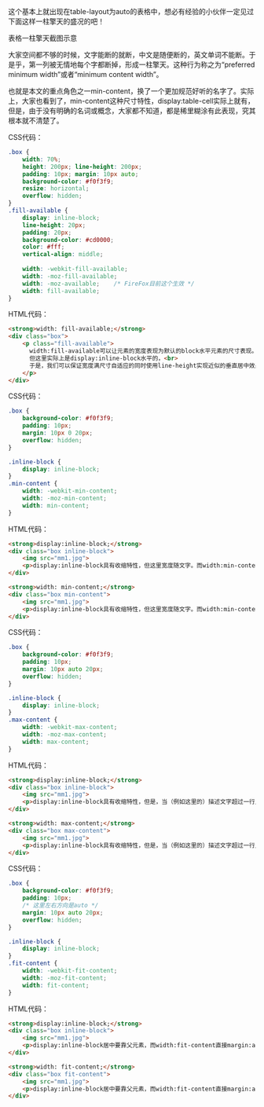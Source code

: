 这个基本上就出现在table-layout为auto的表格中，想必有经验的小伙伴一定见过下面这样一柱擎天的盛况的吧！

表格一柱擎天截图示意

大家空间都不够的时候，文字能断的就断，中文是随便断的，英文单词不能断。于是乎，第一列被无情地每个字都断掉，形成一柱擎天。这种行为称之为“preferred minimum width”或者“minimum content width”。

也就是本文的重点角色之一min-content，换了一个更加规范好听的名字了。实际上，大家也看到了，min-content这种尺寸特性，display:table-cell实际上就有，但是，由于没有明确的名词或概念，大家都不知道，都是稀里糊涂有此表现，究其根本就不清楚了。


CSS代码：
```css
.box {
    width: 70%;
    height: 200px; line-height: 200px;
    padding: 10px; margin: 10px auto;
    background-color: #f0f3f9;
    resize: horizontal;
    overflow: hidden;
}
.fill-available {
    display: inline-block;
    line-height: 20px;
    padding: 20px;
    background-color: #cd0000;
    color: #fff;
    vertical-align: middle;
    
    width: -webkit-fill-available;
    width: -moz-fill-available;
    width: -moz-available;    /* FireFox目前这个生效 */
    width: fill-available;
}
```
HTML代码：

```html
<strong>width: fill-available;</strong>
<div class="box">
    <p class="fill-available">
      width:fill-available可以让元素的宽度表现为默认的block水平元素的尺寸表现。<br>
      但这里实际上是display:inline-block水平的，<br>
      于是，我们可以保证宽度满尺寸自适应的同时使用line-height实现近似的垂直居中效果。
    </p>
</div>
```

<!-- width: min-content -->
CSS代码：
```css
.box {
    background-color: #f0f3f9;
    padding: 10px;
    margin: 10px 0 20px;
    overflow: hidden;
}

.inline-block {
    display: inline-block;
}
.min-content {
    width: -webkit-min-content;
    width: -moz-min-content;
    width: min-content;    
}
```

HTML代码：

```html
<strong>display:inline-block;</strong>
<div class="box inline-block">
    <img src="mm1.jpg">
    <p>display:inline-block具有收缩特性，但这里宽度随文字。而width:min-content随图片。</p>
</div>

<strong>width: min-content;</strong>
<div class="box min-content">
    <img src="mm1.jpg">
    <p>display:inline-block具有收缩特性，但这里宽度随文字。而width:min-content随图片。</p>
</div>
```

<!-- width: max-content -->

CSS代码：
```css
.box {
    background-color: #f0f3f9;
    padding: 10px;
    margin: 10px auto 20px;
    overflow: hidden;
}

.inline-block {
    display: inline-block;
}
.max-content {
    width: -webkit-max-content;
    width: -moz-max-content;
    width: max-content;    
}
```

HTML代码：

```html
<strong>display:inline-block;</strong>
<div class="box inline-block">
    <img src="mm1.jpg">
    <p>display:inline-block具有收缩特性，但是，当（例如这里的）描述文字超过一行显示的时候，其会这行，不会让自身的宽度超过父级容器的可用空间的，但是，width:max-content就不是酱样子哦咯！表现得好像设置了white-space:nowrap一样，科科！</p>
</div>

<strong>width: max-content;</strong>
<div class="box max-content">
    <img src="mm1.jpg">
    <p>display:inline-block具有收缩特性，但是，当（例如这里的）描述文字超过一行显示的时候，其会这行，不会让自身的宽度超过父级容器的可用空间的，但是，width:max-content就不是酱样子哦咯！表现得好像设置了white-space:nowrap一样，科科！</p>
</div>

```

<!-- width: fit-content- -->

CSS代码：
```css
.box {
    background-color: #f0f3f9;
    padding: 10px;
    /* 这里左右方向是auto */
    margin: 10px auto 20px;
    overflow: hidden;
}

.inline-block {
    display: inline-block;
}
.fit-content {
    width: -webkit-fit-content;
    width: -moz-fit-content;
    width: fit-content;    
}
```

HTML代码：

```html
<strong>display:inline-block;</strong>
<div class="box inline-block">
    <img src="mm1.jpg">
    <p>display:inline-block居中要靠父元素，而width:fit-content直接margin:auto.</p>
</div>

<strong>width: fit-content;</strong>
<div class="box fit-content">
    <img src="mm1.jpg">
    <p>display:inline-block居中要靠父元素，而width:fit-content直接margin:auto.</p>
</div>
```